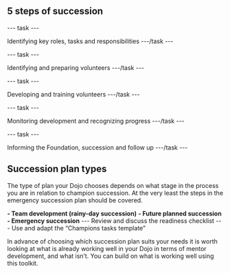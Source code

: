 ## 5 steps of succession

--- task ---

Identifying key roles, tasks and responsibilities
---/task ---

--- task ---

Identifying and preparing volunteers
---/task ---

--- task ---

Developing and training volunteers
---/task ---

--- task ---

Monitoring development and recognizing progress
---/task ---

--- task ---

Informing the Foundation, succession and follow up
---/task ---

## Succession plan types
The type of plan your Dojo chooses depends on what stage in the process you are in relation to champion succession. At the very least the steps in the emergency succession plan should be covered.

**- Team development (rainy-day succession)**
**- Future planned succession**
**- Emergency succession**
--- Review and discuss the readiness checklist
--- Use and adapt the “Champions tasks template” 


In advance of choosing which succession plan suits your needs it is worth looking at what is already working well in your Dojo in terms of mentor development, and what isn’t. You can build on what is working well using this toolkit.

